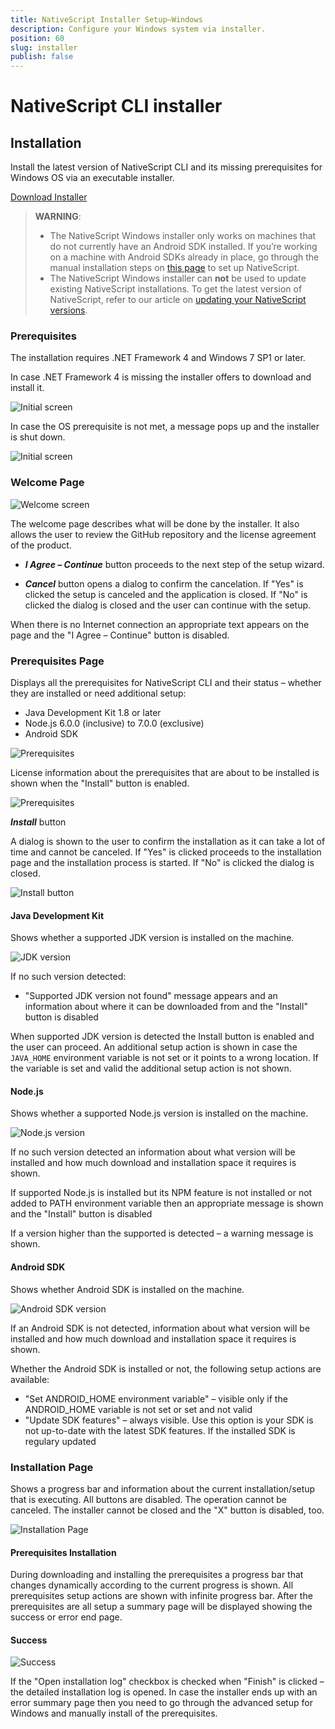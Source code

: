 ```yaml
---
title: NativeScript Installer Setup—Windows
description: Configure your Windows system via installer.
position: 60
slug: installer
publish: false
---
```


# NativeScript CLI installer

## Installation

Install the latest version of NativeScript CLI and its missing prerequisites for Windows OS via an executable installer.

[Download Installer](https://www.nativescript.org/docs/default-source/default-document-library/nativescript-cli-setup-wix.exe)

> **WARNING**:
> * The NativeScript Windows installer only works on machines that do not currently have an Android SDK installed. If you’re working on a machine with Android SDKs already in place, go through the manual installation steps on [this page](https://docs.nativescript.org/start/ns-setup-win) to set up NativeScript.
> * The NativeScript Windows installer can **not** be used to update existing NativeScript installations. To get the latest version of NativeScript, refer to our article on [updating your NativeScript versions](http://docs.nativescript.org/releases/upgrade-instructions).

### Prerequisites

The installation requires .NET Framework 4 and Windows 7 SP1 or later.

In case .NET Framework 4 is missing the installer offers to download and install it.

![](../img/start/installer-001.png "Initial screen")

In case the OS prerequisite is not met, a message pops up and the installer is shut down.

![](../img/start/installer-002.png "Initial screen")

### Welcome Page

![](../img/start/installer-003.png "Welcome screen")

The welcome page describes what will be done by the installer. It also allows the user to review the GitHub repository and the license agreement of the product.

- _**I Agree – Continue**_ button proceeds to the next step of the setup wizard.

- _**Cancel**_ button opens a dialog to confirm the cancelation. If &quot;Yes&quot; is clicked the setup is canceled and the application is closed. If &quot;No&quot; is clicked the dialog is closed and the user can continue with the setup.

When there is no Internet connection an appropriate text appears on the page and the &quot;I Agree – Continue&quot; button is disabled.

### Prerequisites Page

Displays all the prerequisites for NativeScript CLI and their status – whether they are installed or need additional setup:

- Java Development Kit 1.8 or later
- Node.js 6.0.0  (inclusive) to 7.0.0 (exclusive)
- Android SDK

![](../img/start/installer-006.png "Prerequisites")

License information about the prerequisites that are about to be installed is shown when the &quot;Install&quot; button is enabled.

![](../img/start/installer-007.png "Prerequisites")

_**Install**_ button

A dialog is shown to the user to confirm the installation as it can take a lot of time and cannot be canceled. If &quot;Yes&quot; is clicked proceeds to the installation page and the installation process is started. If &quot;No&quot; is clicked the dialog is closed.

![](../img/start/installer-008.png "Install button")

#### Java Development Kit

Shows whether a supported JDK version is installed on the machine.

![](../img/start/installer-009.png "JDK version")

If no such version detected:

- &quot;Supported JDK version not found&quot; message appears and an information about where it can be downloaded from and the &quot;Install&quot; button is disabled

When supported JDK version is detected the Install button is enabled and the user can proceed. An additional setup action is shown in case the `JAVA_HOME` environment variable is not set or it points to a wrong location. If the variable is set and valid the additional setup action is not shown.

#### Node.js

Shows whether a supported Node.js version is installed on the machine.

![](../img/start/installer-011.png "Node.js version")

If no such version detected an information about what version will be installed and how much download and installation space it requires is shown.

If supported Node.js is installed but its NPM feature is not installed or not added to PATH environment variable then an appropriate message is shown and the &quot;Install&quot; button is disabled

If a version higher than the supported is detected – a warning message is shown.

#### Android SDK

Shows whether Android SDK is installed on the machine.

![](../img/start/installer-015.png "Android SDK version")

If an Android SDK is not detected, information about what version will be installed and how much download and installation space it requires is shown.

Whether the Android SDK is installed or not, the following setup actions are available:

- &quot;Set ANDROID\_HOME environment variable&quot; – visible only if the ANDROID\_HOME variable is not set or set and not valid
- &quot;Update SDK features&quot; – always visible. Use this option is your SDK is not up-to-date with the latest SDK features. If the installed SDK is regulary updated

### Installation Page

Shows a progress bar and information about the current installation/setup that is executing. All buttons are disabled. The operation cannot be canceled. The installer cannot be closed and the &quot;X&quot; button is disabled, too.

![](../img/start/installer-017.png "Installation Page")

#### Prerequisites Installation

During downloading and installing the prerequisites a progress bar that changes dynamically according to the current progress is shown. All prerequisites setup actions are shown with infinite progress bar. After the prerequisites are all setup a summary page will be displayed showing the success or error end page.

#### Success
![](../img/start/installer-021.png "Success")

If the &quot;Open installation log&quot; checkbox is checked when &quot;Finish&quot; is clicked – the detailed installation log is opened. In case the installer ends up with  an error summary page then you need to go through the advanced setup for Windows and manually install of the prerequisites.